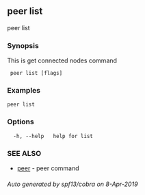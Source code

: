 ##  peer list

peer list

### Synopsis

This is get connected nodes command

```
 peer list [flags]
```

### Examples

```
peer list
```

### Options

```
  -h, --help   help for list
```

### SEE ALSO

* [ peer](_peer.md)	 - peer command

###### Auto generated by spf13/cobra on 8-Apr-2019
